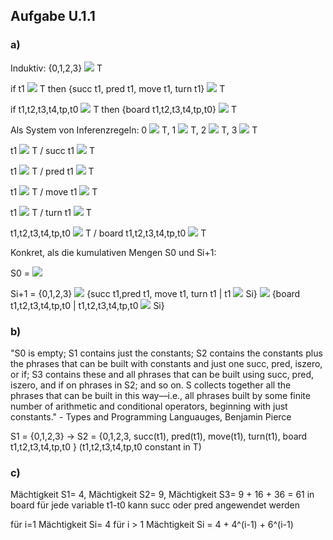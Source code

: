  ## Aufgabe U.1.1
 ### a)
 Induktiv: {0,1,2,3} <img src="https://render.githubusercontent.com/render/math?math=\subseteq "> T
 
if t1 <img src="https://render.githubusercontent.com/render/math?math=\in "> T then {succ t1, pred t1, move t1, turn t1} <img src="https://render.githubusercontent.com/render/math?math=\in ">  T
 
if t1,t2,t3,t4,tp,t0 <img src="https://render.githubusercontent.com/render/math?math=\in "> T then {board t1,t2,t3,t4,tp,t0} <img src="https://render.githubusercontent.com/render/math?math=\in ">  T
 
 Als System von Inferenzregeln: 0 <img src="https://render.githubusercontent.com/render/math?math=\in "> T, 1 <img src="https://render.githubusercontent.com/render/math?math=\in "> T, 2 <img src="https://render.githubusercontent.com/render/math?math=\in "> T, 3 <img src="https://render.githubusercontent.com/render/math?math=\in "> T
 
 t1 <img src="https://render.githubusercontent.com/render/math?math=\in "> T / succ t1 <img src="https://render.githubusercontent.com/render/math?math=\in "> T
 
 t1 <img src="https://render.githubusercontent.com/render/math?math=\in "> T / pred t1 <img src="https://render.githubusercontent.com/render/math?math=\in "> T
 
 t1 <img src="https://render.githubusercontent.com/render/math?math=\in "> T / move t1 <img src="https://render.githubusercontent.com/render/math?math=\in "> T
 
 t1 <img src="https://render.githubusercontent.com/render/math?math=\in "> T / turn t1 <img src="https://render.githubusercontent.com/render/math?math=\in "> T
 
 t1,t2,t3,t4,tp,t0 <img src="https://render.githubusercontent.com/render/math?math=\in "> T / board t1,t2,t3,t4,tp,t0 <img src="https://render.githubusercontent.com/render/math?math=\in ">  T
	
	
 Konkret, als die kumulativen Mengen S0 und Si+1:
 
 S0 =  <img src="https://render.githubusercontent.com/render/math?math=\emptyset ">
 
 Si+1 = {0,1,2,3} <img src="https://render.githubusercontent.com/render/math?math=\cup "> {succ t1,pred t1, move t1, turn t1 | t1 <img src="https://render.githubusercontent.com/render/math?math=\in "> Si} <img src="https://render.githubusercontent.com/render/math?math=\cup "> {board t1,t2,t3,t4,tp,t0 | t1,t2,t3,t4,tp,t0 <img src="https://render.githubusercontent.com/render/math?math=\in "> Si}

### b)
"S0 is empty; S1 contains just the constants; S2 contains the constants plus the phrases that can be built with constants and just one succ, pred, iszero, or if; S3 contains these and all phrases that can be built using succ, pred, iszero, and if on phrases in S2; and so on. S collects together all the phrases that can be built in this way—i.e., all phrases built by some finite number of arithmetic and conditional operators, beginning with just constants." - Types and Programming Languauges, Benjamin Pierce

S1 = {0,1,2,3} -> S2 = {0,1,2,3, succ(t1), pred(t1), move(t1), turn(t1), board t1,t2,t3,t4,tp,t0 } (t1,t2,t3,t4,tp,t0 constant in T)

### c)
Mächtigkeit S1= 4, Mächtigkeit S2= 9, Mächtigkeit S3= 9 + 16 + 36 = 61 
in board für jede variable t1-t0 kann succ oder pred angewendet werden

für i=1 Mächtigkeit Si= 4
für i > 1 Mächtigkeit Si = 4 + 4^(i-1) + 6^(i-1) 
